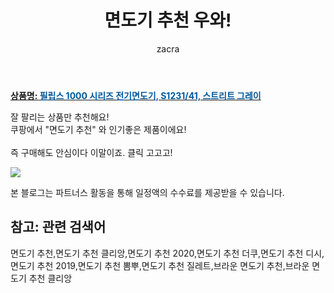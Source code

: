 ﻿---
layout: post
title:  "면도기 추천 우와!"
author: zacra
categories: [ 아이템 ]
tags: [면도기 추천,면도기 추천 클리앙,면도기 추천 2020,면도기 추천 더쿠,면도기 추천 디시,면도기 추천 2019,면도기 추천 뽐뿌,면도기 추천 질레트,브라운 면도기 추천,브라운 면도기 추천 클리앙]
image: https://static.coupangcdn.com/image/retail/images/2020/09/17/15/9/85eaccfe-d187-45d5-955c-41ae541877b8.jpg 
description: "쿠팡에서 면도기 추천 관련 상품으로 가장 잘팔리는 제품 중 하나라는 사실!!."
rating: 4.5
---

<a href="https://link.coupang.com/re/AFFSDP?lptag=AF8407795&pageKey=2123704237&itemId=3603737969&vendorItemId=71589418602&traceid=V0-153-d3b8b7dc47078a6b"><b>상품명: <font color='#01579B'>필립스 1000 시리즈 전기면도기, S1231/41, 스트리트 그레이</font></b></a>

잘 팔리는 상품만 추천해요!<br/>
쿠팡에서 "면도기 추천" 와 인기좋은 제품이에요!<br/><br/>
즉 구매해도 안심이다 이말이죠. 클릭 고고고! <br/>



<a href="https://link.coupang.com/re/AFFSDP?lptag=AF8407795&pageKey=2123704237&itemId=3603737969&vendorItemId=71589418602&traceid=V0-153-d3b8b7dc47078a6b"><img src="https://thumbnail9.coupangcdn.com/thumbnails/remote/q89/image/retail/images/2020/09/17/15/3/2f06b62b-9b2d-489e-ae75-cc70e55e5649.jpg"></a> 

본 블로그는 파트너스 활동을 통해 일정액의 수수료를 제공받을 수 있습니다.

## 참고: 관련 검색어    
면도기 추천,면도기 추천 클리앙,면도기 추천 2020,면도기 추천 더쿠,면도기 추천 디시,면도기 추천 2019,면도기 추천 뽐뿌,면도기 추천 질레트,브라운 면도기 추천,브라운 면도기 추천 클리앙